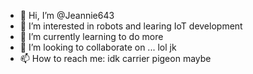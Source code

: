 - 👋 Hi, I’m @Jeannie643
- 👀 I’m interested in robots and learing IoT development
- 🌱 I’m currently learning to do more
- 💞️ I’m looking to collaborate on ... lol jk
- 📫 How to reach me: idk carrier pigeon maybe

<!---
Jeannie643/Jeannie643 is a ✨ special ✨ repository because its `README.md` (this file) appears on your GitHub profile.
You can click the Preview link to take a look at your changes.
--->
